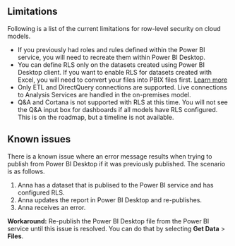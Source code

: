 ## Limitations
Following is a list of the current limitations for row-level security on cloud models.

* If you previously had roles and rules defined within the Power BI service, you will need to recreate them within Power BI Desktop.
* You can define RLS only on the datasets created using Power BI Desktop client. If you want to enable RLS for datasets created with Excel, you will need to convert your files into PBIX files first. [Learn more](../desktop-import-excel-workbooks.md)
* Only ETL and DirectQuery connections are supported. Live connections to Analysis Services are handled in the on-premises model.
* Q&A and Cortana is not supported with RLS at this time. You will not see the Q&A input box for dashboards if all models have RLS configured. This is on the roadmap, but a timeline is not available.

## Known issues
There is a known issue where an error message results when trying to publish from Power BI Desktop if it was previously published. The scenario is as follows.

1. Anna has a dataset that is publised to the Power BI service and has configured RLS.
2. Anna updates the report in Power BI Desktop and re-publishes.
3. Anna receives an error.

**Workaround:** Re-publish the Power BI Desktop file from the Power BI service until this issue is resolved. You can do that by selecting **Get Data** > **Files**. 

